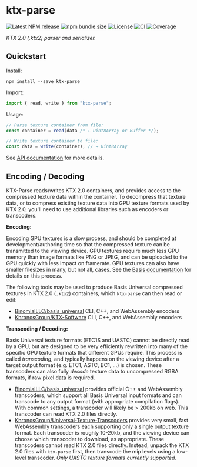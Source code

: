 # ktx-parse

[![Latest NPM release](https://img.shields.io/npm/v/ktx-parse.svg)](https://www.npmjs.com/package/ktx-parse)
[![npm bundle size](https://img.shields.io/bundlephobia/minzip/ktx-parse)](https://bundlephobia.com/package/ktx-parse)
[![License](https://img.shields.io/badge/license-MIT-007ec6.svg)](https://github.com/donmccurdy/KTX-Parse/blob/main/LICENSE)
[![CI](https://github.com/donmccurdy/KTX-parse/workflows/CI/badge.svg?branch=main&event=push)](https://github.com/donmccurdy/KTX-parse/actions?query=workflow%3ACI)
[![Coverage](https://codecov.io/gh/donmccurdy/KTX-Parse/branch/main/graph/badge.svg?token=S30LCC3L04)](https://codecov.io/gh/donmccurdy/KTX-Parse)

_KTX 2.0 (.ktx2) parser and serializer._

## Quickstart

Install:

```
npm install --save ktx-parse
```

Import:

```js
import { read, write } from "ktx-parse";
```

Usage:

```js
// Parse texture container from file:
const container = read(data /* ← Uint8Array or Buffer */);

// Write texture container to file:
const data = write(container); // → Uint8Array
```

See [API documentation](https://tsdocs.dev/docs/ktx-parse/) for more details.

## Encoding / Decoding

KTX-Parse reads/writes KTX 2.0 containers, and provides access to the compressed texture data within the container. To decompress that texture data, or to compress existing texture data into GPU texture formats used by KTX 2.0, you'll need to use additional libraries such as encoders or transcoders.

**Encoding:**

Encoding GPU textures is a slow process, and should be completed at development/authoring time so that the compressed texture can be transmitted to the viewing device. GPU textures require much less GPU memory than image formats like PNG or JPEG, and can be uploaded to the GPU quickly with less impact on framerate. GPU textures can also have smaller filesizes in many, but not all, cases. See the [Basis documentation](https://github.com/BinomialLLC/basis_universal/) for details on this process.

The following tools may be used to produce Basis Universal compressed textures in KTX 2.0 (`.ktx2`) containers, which `ktx-parse` can then read or edit:

- [BinomialLLC/basis_universal](https://github.com/BinomialLLC/basis_universal/) CLI, C++, and WebAssembly encoders
- [KhronosGroup/KTX-Software](https://github.com/KhronosGroup/KTX-Software) CLI, C++, and WebAssembly encoders

**Transcoding / Decoding:**

Basis Universal texture formats (ETC1S and UASTC) cannot be directly read by a GPU, but are designed to be very efficiently rewritten into many of the specific GPU texture formats that different GPUs require. This process is called _transcoding_, and typically happens on the viewing device after a target output format (e.g. ETC1, ASTC, BC1, ...) is chosen. These transcoders can also fully _decode_ texture data to uncompressed RGBA formats, if raw pixel data is required.

- [BinomialLLC/basis_universal](https://github.com/BinomialLLC/basis_universal/) provides official C++ and WebAssembly transcoders, which support all Basis Universal input formats and can transcode to any output format (with appropriate compilation flags). With common settings, a transcoder will likely be > 200kb on web. This transcoder can read KTX 2.0 files directly.
- [KhronosGroup/Universal-Texture-Transcoders](https://github.com/KhronosGroup/Universal-Texture-Transcoders) provides very small, fast WebAssembly transcoders each supporting only a single output texture format. Each transcoder is roughly 10-20kb, and the viewing device can choose which transcoder to download, as appropriate. These transcoders cannot read KTX 2.0 files directly. Instead, unpack the KTX 2.0 files with `ktx-parse` first, then transcode the mip levels using a low-level transcoder. _Only UASTC texture formats currently supported._

